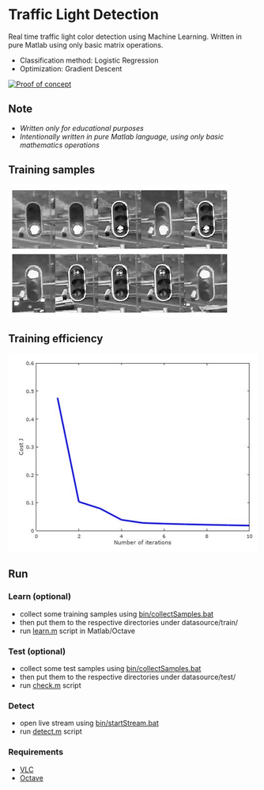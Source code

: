 # Traffic Light Detection
Real time traffic light color detection using Machine Learning. 
Written in pure Matlab using only basic matrix operations.

* Classification method: Logistic Regression
* Optimization: Gradient Descent 

[![Proof of concept](doc/img/poc.gif)](https://youtu.be/UsOpVFIdO-A)

## Note
- *Written only for educational purposes*
- *Intentionally written in pure Matlab language, using only basic mathematics operations*


## Training samples
![samples](doc/img/training_samples.jpg)


## Training efficiency
![red_sample](doc/img/min.jpg)


## Run
### Learn (optional)
* collect some training samples using [bin/collectSamples.bat](bin/collectSamples.bat)
* then put them to the respective directories under datasource/train/
* run [learn.m](learn.m) script in Matlab/Octave

### Test (optional)
* collect some test samples using [bin/collectSamples.bat](bin/collectSamples.bat)
* then put them to the respective directories under datasource/test/
* run [check.m](test.m) script

### Detect
* open live stream using [bin/startStream.bat](bin/startStream.bat) 
* run [detect.m](detect.m) script


### Requirements
* [VLC](http://www.videolan.org)
* [Octave](https://www.gnu.org/software/octave)



